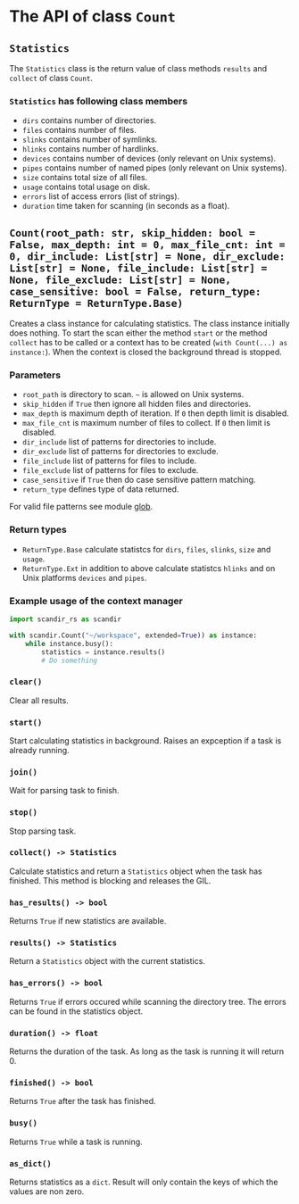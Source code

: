 # The API of class ``Count``

## ``Statistics``

The ``Statistics`` class is the return value of class methods ``results`` and ``collect`` of class ``Count``.

### ``Statistics`` has following class members

- ``dirs`` contains number of directories.
- ``files`` contains number of files.
- ``slinks`` contains number of symlinks.
- ``hlinks`` contains number of hardlinks.
- ``devices`` contains number of devices (only relevant on Unix systems).
- ``pipes`` contains number of named pipes (only relevant on Unix systems).
- ``size`` contains total size of all files.
- ``usage`` contains total usage on disk.
- ``errors`` list of access errors (list of strings).
- ``duration`` time taken for scanning (in seconds as a float).

## ``Count(root_path: str, skip_hidden: bool = False, max_depth: int = 0, max_file_cnt: int = 0, dir_include: List[str] = None, dir_exclude: List[str] = None, file_include: List[str] = None, file_exclude: List[str] = None, case_sensitive: bool = False, return_type: ReturnType = ReturnType.Base)``

Creates a class instance for calculating statistics. The class instance initially does nothing. To start the scan either the method ``start``  or the method ``collect`` has to be called or a context has to be created (``with Count(...) as instance:``). When the context is closed the background thread is stopped.

### Parameters

- ``root_path`` is directory to scan. ``~`` is allowed on Unix systems.
- ``skip_hidden`` if ``True`` then ignore all hidden files and directories.
- ``max_depth`` is maximum depth of iteration. If ``0`` then depth limit is disabled.
- ``max_file_cnt`` is maximum number of files to collect. If ``0`` then limit is disabled.
- ``dir_include`` list of patterns for directories to include.
- ``dir_exclude`` list of patterns for directories to exclude.
- ``file_include`` list of patterns for files to include.
- ``file_exclude`` list of patterns for files to exclude.
- ``case_sensitive`` if `True` then do case sensitive pattern matching.
- ``return_type`` defines type of data returned.

For valid file patterns see module [glob](https://docs.rs/glob/0.3.0/glob/struct.Pattern.html).

### Return types

- ``ReturnType.Base`` calculate statistcs for ``dirs``, ``files``, ``slinks``, ``size`` and ``usage``.
- ``ReturnType.Ext`` in addition to above calculate statistcs ``hlinks`` and on Unix platforms ``devices`` and ``pipes``.

### Example usage of the context manager

```python
import scandir_rs as scandir

with scandir.Count("~/workspace", extended=True)) as instance:
    while instance.busy():
        statistics = instance.results()
        # Do something
```

### ``clear()``

Clear all results.

### ``start()``

Start calculating statistics in background. Raises an expception if a task is already running.

### ``join()``

Wait for parsing task to finish.

### ``stop()``

Stop parsing task.

### ``collect() -> Statistics``

Calculate statistics and return a ``Statistics`` object when the task has finished. This method is blocking and releases the GIL.

### ``has_results() -> bool``

Returns ``True`` if new statistics are available.

### ``results() -> Statistics``

Return a ``Statistics`` object with the current statistics.

### ``has_errors() -> bool``

Returns ``True`` if errors occured while scanning the directory tree. The errors can be found in the statistics object.

### ``duration() -> float``

Returns the duration of the task. As long as the task is running it will return 0.

### ``finished() -> bool``

Returns ``True`` after the task has finished.

### ``busy()``

Returns ``True`` while a task is running.

### ``as_dict()``

Returns statistics as a ``dict``. Result will only contain the keys of which the values are non zero.

